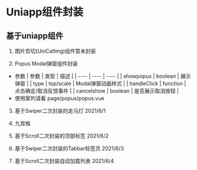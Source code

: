 <!--
 * @Author: your name
 * @Date: 2021-04-30 10:33:01
 * @LastEditTime: 2021-06-04 10:19:37
 * @LastEditors: Please set LastEditors
 * @Description: In User Settings Edit
 * @FilePath: \vscdeUniapp\uniss\README.md
-->
# Uniapp组件封装
## 基于uniapp组件
1. 图片剪切(UniCatImg)组件暂未封装

2. Popus Modal弹窗组件封装
  - 参数
    |  参数   | 类型  | 描述 |
    |  ----  | ----  | ---- |
    | showpopus  | boolean | 展示弹窗 |
    | type  | top/scale | Modal弹窗动画样式 |
    | handleClick | function | 点击确定/取消反馈事件 |
    | cancelshow | boolean | 是否展示取消按钮 |
  - 使用案列请看 page/popus/popus.vue
 3. 基于Swiper二次封装的走马灯 2021/6/1

 4. 九宫格 

 5. 基于Scroll二次封装的顶部标签 2021/6/2

 6. 基于Swiper二次封装的Tabbar标签页 2021/6/3

 7. 基于Scroll二次封装自动加载列表  2021/6/4
  

